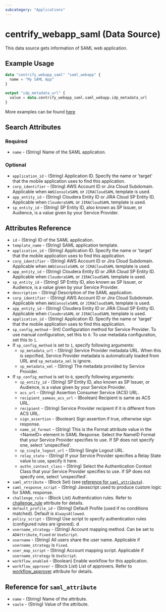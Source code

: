 ```yaml
---
subcategory: "Applications"
---
```


# centrify_webapp_saml (Data Source)

This data source gets information of SAML web application.

## Example Usage

```terraform
data "centrify_webapp_saml" "saml_webapp" {
  name = "My SAML App"
}

output "idp_metadata_url" {
  value = data.centrify_webapp_saml.saml_webapp.idp_metadata_url
}
```

More examples can be found [here](https://github.com/marcozj/terraform-provider-centrifyvault/tree/main/examples/centrify_webapp_saml)

## Search Attributes

### Required

- `name` - (String) Name of the SAML application.

### Optional

- `application_id` - (String) Application ID. Specify the name or 'target' that the mobile application uses to find this application.
- `corp_identifier` - (String) AWS Account ID or Jira Cloud Subdomain. Applicable when `AWSConsoleSAML` or `JIRACloudSAML` template is used.
- `app_entity_id` - (String) Cloudera Entity ID or JIRA Cloud SP Entity ID. Applicable when `ClouderaSAML` or `JIRACloudSAML` template is used.
- `sp_entity_id` - (String) SP Entity ID, also known as SP Issuer, or Audience, is a value given by your Service Provider.

## Attributes Reference

- `id` - (String) ID of the SAML application.
- `template_name` - (String) SAML application template.
- `application_id` - (String) Application ID. Specify the name or 'target' that the mobile application uses to find this application.
- `corp_identifier` - (String) AWS Account ID or Jira Cloud Subdomain. Applicable when `AWSConsoleSAML` or `JIRACloudSAML` template is used.
- `app_entity_id` - (String) Cloudera Entity ID or JIRA Cloud SP Entity ID. Applicable when `ClouderaSAML` or `JIRACloudSAML` template is used.
- `sp_entity_id` - (String) SP Entity ID, also known as SP Issuer, or Audience, is a value given by your Service Provider.
- `description` - (String) Description of the SAML application.
- `corp_identifier` - (String) AWS Account ID or Jira Cloud Subdomain. Applicable when `AWSConsoleSAML` or `JIRACloudSAML` template is used.
- `app_entity_id` - (String) Cloudera Entity ID or JIRA Cloud SP Entity ID. Applicable when `ClouderaSAML` or `JIRACloudSAML` template is used.
- `application_id` - (String) Application ID. Specify the name or 'target' that the mobile application uses to find this application.
- `sp_config_method` - (Int) Configuration method for Service Provider. To use manual configuration, set this to `0`. To use metadata configuration, set this to `1`.
- If `sp_config_method` is set to `1`, specify following arguments:
  - `sp_metadata_url` - (String) Service Provider metadata URL. When this is sepcified, Service Provider metadata is automatically loaded from URL and `sp_metadata_xml` is ignore.
  - `sp_metadata_xml` - (String) The metadata provided by Service Provider.
- If `sp_config_method` is set to `0`, specify following arguments:
  - `sp_entity_id` - (String) SP Entity ID, also known as SP Issuer, or Audience, is a value given by your Service Provider.
  - `acs_url` - (String) Assertion Consumer Service (ACS) URL.
  - `recipient_sameas_acs_url` - (Boolean) Recipient is same as ACS URL.
  - `recipient` - (String) Service Provider recipient if it is different from ACS URL.
  - `sign_assertion` - (Boolean) Sign assertion if true, otherwise sign response.
  - `name_id_format` - (String) This is the Format attribute value in the \<NameID\> element in SAML Response. Select the NameID Format that your Service Provider specifies to use. If SP does not specify one, select 'unspecified'.
  - `sp_single_logout_url` - (String) Single Logout URL.
  - `relay_state` - (String) If your Service Provider specifies a Relay State value to use, specify it here.
  - `authn_context_class` - (String) Select the Authentication Context Class that your Service Provider specifies to use. If SP does not specify one, select 'unspecified'.
- `saml_attribute` - (Block Set) (see [reference for `saml_attribute`](#reference-for-saml_attribute)).
- `saml_response_script` - (String) Javascript used to produce custom logic for SAML response.
- `challenge_rule` - (Block List) Authentication rules. Refer to [challenge_rule](./attribute_challengerule.md) attribute for details.
- `default_profile_id` - (String) Default Profile (used if no conditions matched). Default is `AlwaysAllowed`.
- `policy_script` - (String) Use script to specify authentication rules (configured rules are ignored). d
- `username_strategy` - (String) Account mapping method. Can be set to `ADAttribute`, `Fixed` or `UseScript`.
- `username` - (String) All users share the user name. Applicable if `username_strategy` is `Fixed`.
- `user_map_script` - (String) Account mapping script. Applicable if `username_strategy` is `UseScript`.
- `workflow_enabled` - (Boolean) Enable workflow for this application.
- `workflow_approver` - (Block List) List of approvers. Refer to [workflow_approver](./attribute_workflow_approver.md) attribute for details.

## Reference for `saml_attribute`

- `name` - (String) Name of the attribute.
- `vaule` - (String) Value of the attribute.
